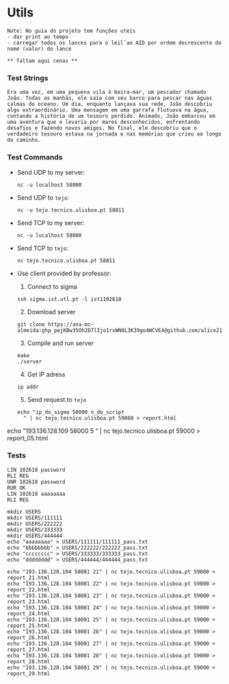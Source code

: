 # Utils

```
Note: No guia do projeto tem funções uteis
- dar print ao tempo
- carregar todos os lances para o leil˜ao AID por ordem decrescente do nome (valor) do lance

** faltam aqui cenas **
```

### Test Strings

```
Era uma vez, em uma pequena vila à beira-mar, um pescador chamado João. Todas as manhãs, ele saía com seu barco para pescar nas águas calmas do oceano. Um dia, enquanto lançava sua rede, João descobriu algo extraordinário. Uma mensagem em uma garrafa flutuava na água, contando a história de um tesouro perdido. Animado, João embarcou em uma aventura que o levaria por mares desconhecidos, enfrentando desafios e fazendo novos amigos. No final, ele descobriu que o verdadeiro tesouro estava na jornada e nas memórias que criou ao longo do caminho.
```

### Test Commands

- Send UDP to my server:

  ```
  nc -u localhost 58000
  ```

- Send UDP to `tejo`:

  ```
  nc -u tejo.tecnico.ulisboa.pt 58011
  ```

- Send TCP to my server:

  ```
  nc -u localhost 58000
  ```

- Send TCP to `tejo`:

  ```
  nc tejo.tecnico.ulisboa.pt 58011
  ```

- Use client provided by professor:

  1. Connect to sigma

  ```
  ssh sigma.ist.utl.pt -l ist1102618
  ```

  2. Download server

  ```
  git clone https://ana-mc-almeida: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@github.com/alice21mota/RC.git
  ```

  3. Compile and run server

  ```
  make
  ./server
  ```

  4. Get IP adress

  ```
  ip addr
  ```

  5. Send request to `tejo`

  ```
  echo "ip_do_sigma 58000 n_do_script
    " | nc tejo.tecnico.ulisboa.pt 59000 > report.html
  ```

echo "193.136.128.109 58000 5
" | nc tejo.tecnico.ulisboa.pt 59000 > report_05.html

### Tests

```
LIN 102618 password
RLI REG
UNR 102618 password
RUR OK
LIN 102618 aaaaaaaa
RLI REG
```

```
mkdir USERS
mkdir USERS/111111
mkdir USERS/222222
mkdir USERS/333333
mkdir USERS/444444
echo "aaaaaaaa" > USERS/111111/111111_pass.txt
echo "bbbbbbbb" > USERS/222222/222222_pass.txt
echo "cccccccc" > USERS/333333/333333_pass.txt
echo "dddddddd" > USERS/444444/444444_pass.txt
```

```
echo "193.136.128.104 58001 21" | nc tejo.tecnico.ulisboa.pt 59000 > report_21.html
echo "193.136.128.104 58001 22" | nc tejo.tecnico.ulisboa.pt 59000 > report_22.html
echo "193.136.128.104 58001 23" | nc tejo.tecnico.ulisboa.pt 59000 > report_23.html
echo "193.136.128.104 58001 24" | nc tejo.tecnico.ulisboa.pt 59000 > report_24.html
echo "193.136.128.104 58001 25" | nc tejo.tecnico.ulisboa.pt 59000 > report_25.html
echo "193.136.128.104 58001 26" | nc tejo.tecnico.ulisboa.pt 59000 > report_26.html
echo "193.136.128.104 58001 27" | nc tejo.tecnico.ulisboa.pt 59000 > report_27.html
echo "193.136.128.104 58001 28" | nc tejo.tecnico.ulisboa.pt 59000 > report_28.html
echo "193.136.128.104 58001 29" | nc tejo.tecnico.ulisboa.pt 59000 > report_29.html
```
